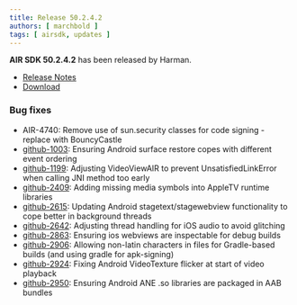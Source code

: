 ```yaml
---
title: Release 50.2.4.2
authors: [ marchbold ]
tags: [ airsdk, updates ]
---
```



**AIR SDK 50.2.4.2** has been released by Harman.  

- [Release Notes](https://airsdk.harman.com/api/versions/50.2.4.2/release-notes/Release_Notes_AIR_SDK_50.2.4.pdf)  
- [Download](https://airsdk.harman.com/download/50.2.4.2)  


### Bug fixes

- AIR-4740: Remove use of sun.security classes for code signing - replace with BouncyCastle
- [github-1003](https://github.com/airsdk/Adobe-Runtime-Support/issues/1003): Ensuring Android surface restore copes with different event ordering
- [github-1199](https://github.com/airsdk/Adobe-Runtime-Support/issues/1199): Adjusting VideoViewAIR to prevent UnsatisfiedLinkError when calling JNI method too early
- [github-2409](https://github.com/airsdk/Adobe-Runtime-Support/issues/2409): Adding missing media symbols into AppleTV runtime libraries
- [github-2615](https://github.com/airsdk/Adobe-Runtime-Support/issues/2615): Updating Android stagetext/stagewebview functionality to cope better in background threads
- [github-2642](https://github.com/airsdk/Adobe-Runtime-Support/issues/2642): Adjusting thread handling for iOS audio to avoid glitching
- [github-2863](https://github.com/airsdk/Adobe-Runtime-Support/issues/2863): Ensuring ios webviews are inspectable for debug builds
- [github-2906](https://github.com/airsdk/Adobe-Runtime-Support/issues/2906): Allowing non-latin characters in files for Gradle-based builds (and using gradle for apk-signing)
- [github-2924](https://github.com/airsdk/Adobe-Runtime-Support/issues/2924): Fixing Android VideoTexture flicker at start of video playback
- [github-2950](https://github.com/airsdk/Adobe-Runtime-Support/issues/2950): Ensuring Android ANE .so libraries are packaged in AAB bundles
